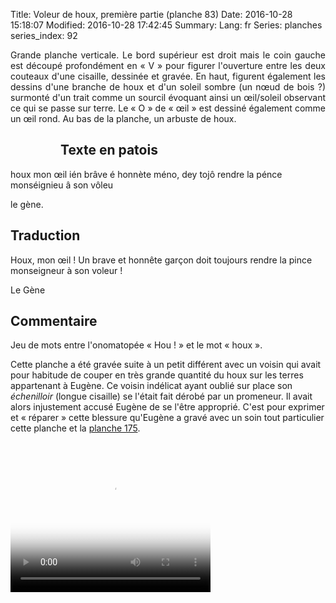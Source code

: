 Title: Voleur de houx, première partie  (planche  83)
Date: 2016-10-28 15:18:07
Modified: 2016-10-28 17:42:45
Summary: 
Lang: fr
Series: planches
series_index: 92


<p style="text-align:justify;">Grande planche verticale. Le bord
supérieur est droit mais le coin gauche est découpé profondément en
« V » pour figurer l'ouverture entre les deux couteaux d'une cisaille,
dessinée et gravée. En haut, figurent également les dessins d'une
branche de houx et d'un soleil sombre (un nœud de bois ?) surmonté d'un
trait comme un sourcil évoquant ainsi un œil/soleil observant ce qui
se passe sur terre. Le « O » de « œil » est dessiné également comme un
œil rond. Au bas de la planche, un arbuste de houx.</p>

<figure class="image-block" style="float: left;">
  <img alt="" src="{static}/images/planche_83-2.png">
  <figcaption style="max-width: 193px"></figcaption>
</figure>

## Texte en patois

houx mon œil ién brâve é honnète méno, dey tojô rendre la pénce
monséignieu â son vôleu

le gène.

## Traduction

Houx, mon œil ! Un brave et honnête garçon doit toujours rendre la
pince monseigneur à son voleur !

Le Gène

## Commentaire

Jeu de mots entre l'onomatopée « Hou ! » et le mot « houx ».

Cette planche a été gravée suite à un petit différent avec un voisin
qui avait pour habitude de couper en très grande quantité du houx sur
les terres appartenant à Eugène. Ce voisin indélicat ayant oublié sur
place son <i>échenilloir</i> (longue cisaille) se l'était fait dérobé
par un promeneur. Il avait alors injustement accusé Eugène de se
l'être approprié. C'est pour exprimer et « réparer » cette blessure
qu'Eugène a gravé avec un soin tout particulier cette planche et la
[planche
175]({filename}/les-planches/planche-175-voleur-de-houx-seconde-partie.md).

<video width="320" height="240" controls
  poster="{static}/images/thumbnails/video_83.jpg">
  <source src="https://d1njpgd0ygatdn.cloudfront.net/video_83.mp4" type="video/mp4">
</video>
